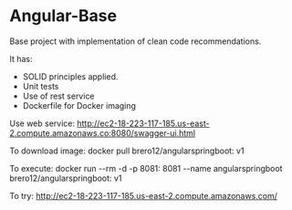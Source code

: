 # Angular-Base

Base project with implementation of clean code recommendations.

It has:
* SOLID principles applied.
* Unit tests
* Use of rest service
* Dockerfile for Docker imaging

Use web service: 
http://ec2-18-223-117-185.us-east-2.compute.amazonaws.co:8080/swagger-ui.html

To download image:
docker pull brero12/angularspringboot: v1

To execute:
docker run --rm -d -p 8081: 8081 --name angularspringboot brero12/angularspringboot: v1

To try:
http://ec2-18-223-117-185.us-east-2.compute.amazonaws.com/
